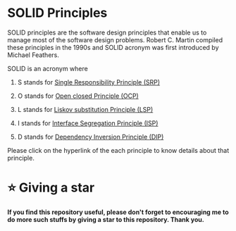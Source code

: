 # SOLID Principles

SOLID principles are the software design principles that enable us to manage most of the software design problems. Robert C. Martin compiled these principles in the 1990s and SOLID acronym was first introduced by Michael Feathers.

SOLID is an acronym where

1. S stands for [Single Responsibility Principle (SRP)](https://github.com/TanvirArjel/SolidPrinciples/tree/main/SingleResponsibilityPrinciple)

2. O stands for [Open closed Principle (OCP)](https://github.com/TanvirArjel/SolidPrinciples/tree/main/OpenClosedPrinciple)

3. L stands for [Liskov substitution Principle (LSP)](https://github.com/TanvirArjel/SolidPrinciples/tree/main/LiskovSubstitutionPrinciple)

4. I stands for [Interface Segregation Principle (ISP)](https://github.com/TanvirArjel/SolidPrinciples/tree/main/InterfaceSegregationPrinciple)

5. D stands for [Dependency Inversion Principle (DIP)](https://github.com/TanvirArjel/SolidPrinciples/tree/main/DependencyInversionPrinciple)

Please click on the hyperlink of the each principle to know details about that principle.

# ⭐ Giving a star

**If you find this repository useful, please don't forget to encouraging me to do more such stuffs by giving a star to this repository. Thank you.**
